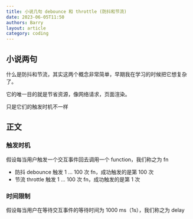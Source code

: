 ```yaml
---
title: 小说几句 debounce 和 throttle (防抖和节流)
date: 2023-06-05T11:50
authors: Barry
layout: article
category: coding
---
```


## 小说两句

什么是防抖和节流，其实这两个概念非常简单，早期我在学习的时候把它想复杂了。

它的唯一目的就是节省资源，像网络请求，页面渲染。

只是它们的触发时机不一样

## 正文

### 触发时机

假设每当用户触发一个交互事件回去调用一个 function，我们称之为 fn

- 防抖 debounce
  触发 1 ... 100 次 fn，成功触发的是第 100 次
- 节流 throttle
  触发 1 ... 100 次 fn，成功触发的是第 1 次

### 时间限制

假设每当用户在等待交互事件的等待时间为 1000 ms（1s），我们称之为 delay
